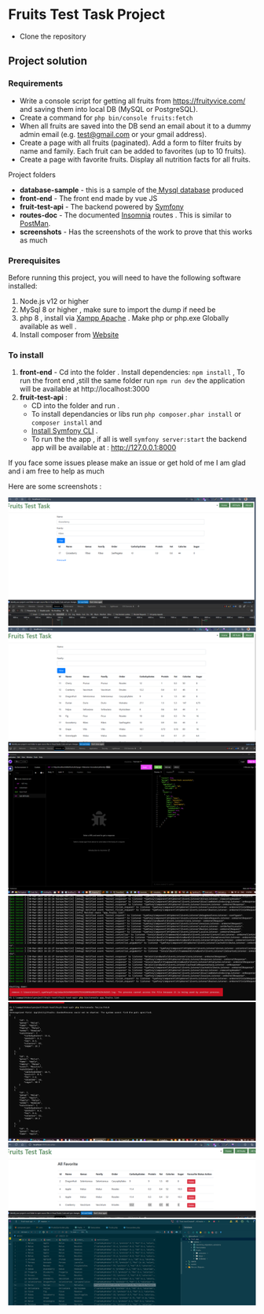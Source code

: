 

# Fruits Test Task Project 

- Clone the repository

## Project solution 


### Requirements

- Write a console script for getting all fruits from https://fruityvice.com/ and saving them into local DB (MySQL or PostgreSQL).
- Create a command for `php bin/console fruits:fetch`
- When all fruits are saved into the DB send an email about it to a dummy admin email (e.g. test@gmail.com or your gmail address).
- Create a page with all fruits (paginated). Add a form to filter fruits by name and family. Each fruit can be added to favorites (up to 10 fruits).
- Create a page with favorite fruits. Display all nutrition facts for all fruits.



Project folders 
- **database-sample** - this is a sample of the[ Mysql database](https://www.mysql.com/) produced
- **front-end** - The front end   made by vue JS
- **fruit-test-api** - The backend powered by  [Symfony](https://symfony.com/) 
- **routes-doc** - The documented [Insomnia](https://insomnia.rest/) routes . This is similar to [PostMan](https://www.postman.com/).
- **screenshots** -  Has the screenshots of the work to prove that this works as much


### Prerequisites

Before running this project, you will need to have the following software installed:

1. Node.js v12 or higher
2. MySql 8 or higher , make sure to import the dump if need be
3. php 8 , install via [Xampp Apache](https://www.apachefriends.org/index.html) . Make php or php.exe Globally available as well .
4. Install composer from [Website](https://getcomposer.org/download/)  

### To install
1.  **front-end** - Cd into the folder .  Install dependencies: `npm install` , To run the front end ,still the same folder run   ` npm run dev `  the application will be available at http://localhost:3000
2. **fruit-test-api** :
   * CD into the folder and run .
   * To install dependancies or libs run `php composer.phar install` or `composer install` and
   * [Install Symfony CLI](https://symfony.com/download)   .
   * To run the the app , if all is well `symfony server:start`  the backend app will be available at :  http://127.0.0.1:8000



If you face some issues please make an issue or get hold of me I am glad and i am free to help as much


Here are some screenshots :


<img src="screenshots/Screenshot%202023-03-30%20141436.png">
<img src="screenshots/Screenshot%202023-03-30%20141608.png">
<img src="screenshots/Screenshot%202023-03-30%20141652.png">
<img src="screenshots/Screenshot%202023-03-30%20141737.png">
<img src="screenshots/Screenshot%202023-03-30%20141834.png">
<img src="screenshots/Screenshot%202023-03-30%20153245.png">
<img src="screenshots/Screenshot%202023-03-30%20154317.png">






